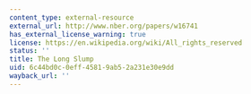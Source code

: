 ```yaml
---
content_type: external-resource
external_url: http://www.nber.org/papers/w16741
has_external_license_warning: true
license: https://en.wikipedia.org/wiki/All_rights_reserved
status: ''
title: The Long Slump
uid: 6c44bd0c-0eff-4581-9ab5-2a231e30e9dd
wayback_url: ''
---
```

